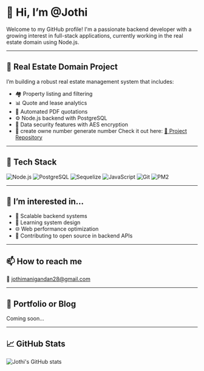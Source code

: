 # 👋 Hi, I’m @Jothi

Welcome to my GitHub profile! I'm a passionate backend developer with a growing interest in full-stack applications, currently working in the real estate domain using Node.js.

---

## 🧰 Real Estate Domain Project

I’m building a robust real estate management system that includes:
- 🏘️ Property listing and filtering
- 📊 Quote and lease analytics
- 🧾 Automated PDF quotations
- ⚙️ Node.js backend with PostgreSQL
- 🔐 Data security features with AES encryption
- 🧰 create owne number generate number
Check it out here: [🔗 Project Repository](https://github.com/Jothi/)

---

## 🚀 Tech Stack

![Node.js](https://img.shields.io/badge/-Node.js-black?style=flat-square&logo=node.js)
![PostgreSQL](https://img.shields.io/badge/-PostgreSQL-black?style=flat-square&logo=postgresql)
![Sequelize](https://img.shields.io/badge/-Sequelize-1E375A?style=flat-square&logo=sequelize&logoColor=white)
![JavaScript](https://img.shields.io/badge/-JavaScript-black?style=flat-square&logo=javascript)
![Git](https://img.shields.io/badge/-Git-black?style=flat-square&logo=git)
![PM2](https://img.shields.io/badge/-PM2-2B037A?style=flat-square&logo=pm2&logoColor=white)

---

## 👀 I’m interested in...
- 🔌 Scalable backend systems
- 🧠 Learning system design
- 🌐 Web performance optimization
- 💼 Contributing to open source in backend APIs

---

## 📫 How to reach me

📧 [jothimanigandan28@gmail.com](mailto:jothimanigandan28@gmail.com)

---

## 🔗 Portfolio or Blog

Coming soon...

---

## 📈 GitHub Stats

![Jothi's GitHub stats](https://github-readme-stats.vercel.app/api?username=Jothi&show_icons=true&theme=github_dark)


